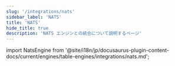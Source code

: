 ```yaml
---
slug: '/integrations/nats'
sidebar_label: 'NATS'
title: 'NATS'
hide_title: true
description: 'NATS エンジンとの統合について説明するページ'
---
```


import NatsEngine from '@site/i18n/jp/docusaurus-plugin-content-docs/current/engines/table-engines/integrations/nats.md';

<NatsEngine/>
